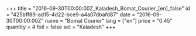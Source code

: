 +++
title = "2016-09-30T00:00:00Z_Kaladesh_Bomat_Courier_[en]_false"
id = "425bff89-ad15-4d22-bce9-a4a07dbafd87"
date = "2016-09-30T00:00:00Z"
name = "Bomat Courier"
lang = ["en"]
price = "0.45"
quantity = 4
foil = false
set = "Kaladesh"
+++
